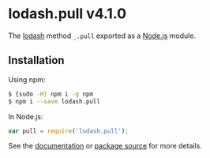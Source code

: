 # lodash.pull v4.1.0

The [lodash](https://lodash.com/) method `_.pull` exported as a [Node.js](https://nodejs.org/) module.

## Installation

Using npm:
```bash
$ {sudo -H} npm i -g npm
$ npm i --save lodash.pull
```

In Node.js:
```js
var pull = require('lodash.pull');
```

See the [documentation](https://lodash.com/docs#pull) or [package source](https://github.com/lodash/lodash/blob/4.1.0-npm-packages/lodash.pull) for more details.
